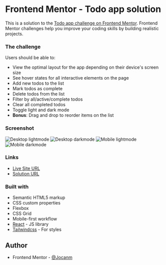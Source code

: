 # Frontend Mentor - Todo app solution

This is a solution to the [Todo app challenge on Frontend Mentor](https://www.frontendmentor.io/challenges/todo-app-Su1_KokOW). Frontend Mentor challenges help you improve your coding skills by building realistic projects. 

### The challenge

Users should be able to:

- View the optimal layout for the app depending on their device's screen size
- See hover states for all interactive elements on the page
- Add new todos to the list
- Mark todos as complete
- Delete todos from the list
- Filter by all/active/complete todos
- Clear all completed todos
- Toggle light and dark mode
- **Bonus**: Drag and drop to reorder items on the list

### Screenshot

![Desktop lightmode](./screenshots/desktop_light.jpg)
![Desktop darkmode](./screenshots/desktop_dark.jpg)
![Mobile lightmode](./screenshots/mobile_light.jpg)
![Mobile darkmode](./screenshots/mobile_dark.jpg)

### Links

- [Live Site URL](https://to-do-app-omega-umber.vercel.app/)
- [Solution URL](https://www.frontendmentor.io/solutions/todo-app-challenge-hub-_QXGDEX8N)

### Built with

- Semantic HTML5 markup
- CSS custom properties
- Flexbox
- CSS Grid
- Mobile-first workflow
- [React](https://reactjs.org/) - JS library
- [Tailwindcss](https://tailwindcss.com/) - For styles

## Author

- Frontend Mentor - [@Jocanm](https://www.frontendmentor.io/profile/Jocanm/)
